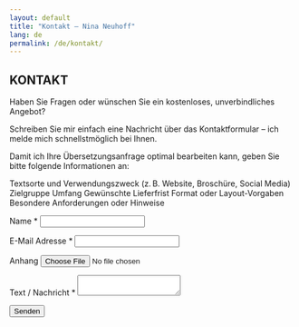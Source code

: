 ```yaml
---
layout: default
title: "Kontakt — Nina Neuhoff"
lang: de
permalink: /de/kontakt/
---
```


## KONTAKT

Haben Sie Fragen oder wünschen Sie ein kostenloses, unverbindliches Angebot?

Schreiben Sie mir einfach eine Nachricht über das Kontaktformular – ich melde mich schnellstmöglich bei Ihnen.

Damit ich Ihre Übersetzungsanfrage optimal bearbeiten kann, geben Sie bitte folgende Informationen an:

Textsorte und Verwendungszweck (z. B. Website, Broschüre, Social Media)
Zielgruppe
Umfang
Gewünschte Lieferfrist
Format oder Layout-Vorgaben
Besondere Anforderungen oder Hinweise


<form class="contact-form" action="https://formspree.io/f/mldwqbvj" method="POST" enctype="multipart/form-data">
  <label class="field">Name <span class="required">*</span>
    <input type="text" name="name" required>
  </label>

  <label class="field">E-Mail Adresse <span class="required">*</span>
    <input type="email" name="email" required>
  </label>

  <label class="field">Anhang
    <input type="file" name="attachment">
  </label>

  <label class="field">Text / Nachricht <span class="required">*</span>
    <textarea name="message" required></textarea>
  </label>

  <input type="hidden" name="_next" value="{{ site.url }}/de/danke/">

  <button type="submit">Senden</button>
</form>
